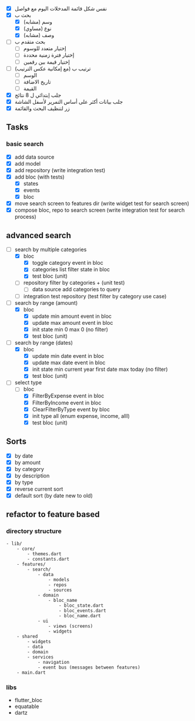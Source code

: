 - [x] نفس شكل قائمة المدخلات اليوم مع فواصل
- [x] بحث ب
	- [x] وسم (مشابه)
	- [x] نوع (مساوي)
	- [x] وصف (مشابه)
- [ ] بحث متقدم ب
	- [ ] إختيار متعدد للوسوم
	- [ ] إختيار فترة زمنية محددة
	- [ ] إختيار قيمة بين رقمين
- [ ] ترتيب ب (مع إمكانية عكس الترتيب)
	- [ ] الوسم
	- [ ] تاريخ الاضافة
	- [ ] القيمة
- [x] جلب إبتدائي ل 8 نتائج
- [x] جلب بيانات أكثر على أساس التمرير لأسفل الشاشة
- [x] زر لتنظيف البحث والقائمة

## Tasks
### basic search
- [x] add data source
- [x] add model
- [x] add repository (write integration test)
- [x] add bloc (with tests)
	- [x] states
	- [x] events
	- [x] bloc
- [x] move search screen to features dir (write widget test for search screen)
- [x] compose bloc, repo to search screen (write integration test for search process)

## advanced search
- [ ] search by multiple categories
	- [x] bloc
		- [x] toggle category event in bloc
		- [x] categories list filter state in bloc
		- [x] test bloc (unit)
	- [ ] repository filter by categories + (unit test)
		- [ ] data source add categories to query
	- [ ] integration test repository (test filter by category use case)
- [ ] search by range (amount)
	- [x] bloc
		- [x] update min amount event in bloc
		- [x] update max amount event in bloc
		- [x] init state min 0 max 0 (no filter)
		- [x] test bloc (unit) 
- [ ] search by range (dates)
	- [x] bloc
		- [x] update min date event in bloc
		- [x] update max date event in bloc
		- [x] init state min current year first date max today (no filter)
		- [x] test bloc (unit) 
- [ ] select type
	- [ ] bloc
		- [x] FilterByExpense event in bloc
		- [x] FilterByIncome event in bloc
		- [x] ClearFilterByType event by bloc
		- [x] init type all (enum expense, income, alll)
		- [x] test bloc (unit) 

## Sorts
- [x] by date
- [x] by amount
- [x] by category
- [x] by description
- [x] by type
- [x] reverse current sort
- [x] default sort (by date new to old)
## refactor to feature based
### directory structure
	- lib/
		- core/
			- themes.dart
			- constants.dart
		- features/
			- search/
				- data
					- models
					- repos
					- sources
				- domain
					- bloc_name
						- bloc_state.dart
						- bloc_events.dart
						- bloc_name.dart
				- ui
					- views (screens)
					- widgets
		- shared
			- widgets
			- data
			- domain
			- services
				- navigation
				- event bus (messages between features)
		- main.dart

### libs
- flutter_bloc
- equatable
- dartz

